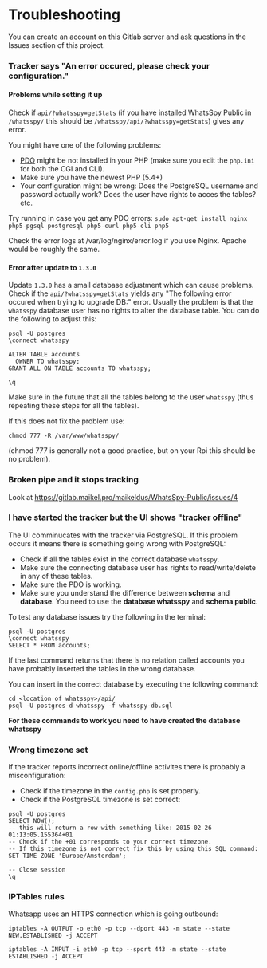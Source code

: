 # Troubleshooting

You can create an account on this Gitlab server and ask questions in the Issues section of this project.

### Tracker says "An error occured, please check your configuration."

#### Problems while setting it up

Check if `api/?whatsspy=getStats` (if you have installed WhatsSpy Public in `/whatsspy/` this should be `/whatsspy/api/?whatsspy=getStats`) gives any error.

You might have one of the following problems:

* [PDO](http://php.net/manual/en/book.pdo.php) might be not installed in your PHP (make sure you edit the `php.ini` for both the CGI and CLI).
* Make sure you have the newest PHP (5.4+)
* Your configuration might be wrong: Does the PostgreSQL username and password actually work? Does the user have rights to acces the tables? etc.

Try running in case you get any PDO errors: `sudo apt-get install nginx php5-pgsql postgresql php5-curl php5-cli php5`

Check the error logs at /var/log/nginx/error.log if you use Nginx. Apache would be roughly the same.

#### Error after update to `1.3.0`

Update `1.3.0` has a small database adjustment which can cause problems. Check if the `api/?whatsspy=getStats` yields any "The following error occured when trying to upgrade DB:" error. Usually the problem is that the `whatsspy` database user has no rights to alter the database table. You can do the following to adjust this:

```
psql -U postgres
\connect whatsspy

ALTER TABLE accounts
  OWNER TO whatsspy;
GRANT ALL ON TABLE accounts TO whatsspy;

\q
```
Make sure in the future that all the tables belong to the user `whatsspy` (thus repeating these steps for all the tables). 

If this does not fix the problem use:

```
chmod 777 -R /var/www/whatsspy/
```
(chmod 777 is generally not a good practice, but on your Rpi this should be no problem).

### Broken pipe and it stops tracking

Look at https://gitlab.maikel.pro/maikeldus/WhatsSpy-Public/issues/4

### I have started the tracker but the UI shows "tracker offline"

The UI comminucates with the tracker via PostgreSQL. If this problem occurs it means there is something going wrong with PostgreSQL:

* Check if all the tables exist in the correct database `whatsspy`.
* Make sure the connecting database user has rights to read/write/delete in any of these tables.
* Make sure the PDO is working.
* Make sure you understand the difference between **schema** and **database**. You need to use the **database whatsspy** and **schema public**.

To test any database issues try the following in the terminal:
```
psql -U postgres
\connect whatsspy
SELECT * FROM accounts;
```
If the last command returns that there is no relation called accounts you have probably inserted the tables in the wrong database.

You can insert in the correct database by executing the following command:
```
cd <location of whatsspy>/api/
psql -U postgres-d whatsspy -f whatsspy-db.sql
```
**For these commands to work you need to have created the database whatsspy**

### Wrong timezone set

If the tracker reports incorrect online/offline activites there is probably a misconfiguration:

* Check if the timezone in the `config.php` is set properly.
* Check if the PostgreSQL timezone is set correct:

```
psql -U postgres
SELECT NOW();
-- this will return a row with something like: 2015-02-26 01:13:05.155364+01
-- Check if the +01 corresponds to your correct timezone.
-- If this timezone is not correct fix this by using this SQL command:
SET TIME ZONE 'Europe/Amsterdam';

-- Close session
\q
```


### IPTables rules

Whatsapp uses an HTTPS connection which is going outbound:

`iptables -A OUTPUT -o eth0 -p tcp --dport 443 -m state --state NEW,ESTABLISHED -j ACCEPT`

`iptables -A INPUT -i eth0 -p tcp --sport 443 -m state --state ESTABLISHED -j ACCEPT`